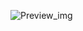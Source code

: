 ![Preview_img](https://github.com/DenisImamovicc/Finstagram-v2/assets/60396488/59a6573e-5568-4a09-88c3-dcd70fe97262)
